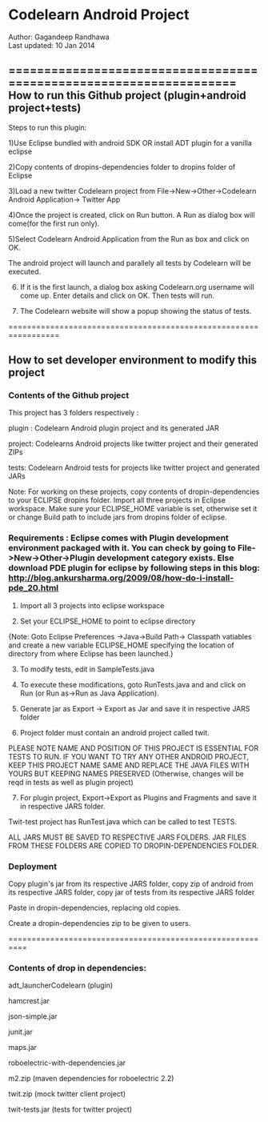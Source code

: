 Codelearn Android Project
==========================

Author: Gagandeep Randhawa  
Last updated: 10 Jan 2014

===================================================================
How to run this Github project (plugin+android project+tests)
---------------------------------------------------------------
Steps to run this plugin:

1)Use Eclipse bundled with android SDK OR install ADT plugin for a vanilla eclipse

2)Copy contents of dropins-dependencies folder to dropins folder of Eclipse

3)Load a new twitter Codelearn project from File->New->Other->Codelearn Android Application-> Twitter App

4)Once the project is created, click on Run button. A Run as dialog box will come(for the first run only).

5)Select Codelearn Android Application from the Run as box and click on OK.

The android project will launch and parallely all tests by Codelearn will be executed.

6) If it is the first launch, a dialog box asking Codelearn.org username will come up. Enter details and click on OK. Then tests will run.

7) The Codelearn website will show a popup showing the status of tests.

=================================================================

How to set developer environment to modify this project
--------------------------------------------------------

### Contents of the Github project
This project has 3 folders respectively :

plugin : Codelearn Android plugin project and its generated JAR

project: Codelearns Android projects like twitter project and their generated ZIPs

tests: Codelearn Android tests for projects like twitter project and generated JARs

Note: For working on these projects, copy contents of dropin-dependencies to your ECLIPSE dropins folder. Import all three projects in Eclipse workspace. Make sure your ECLIPSE_HOME variable is set, otherwise set it or change Build path to include jars from dropins folder of eclipse.


### Requirements : Eclipse comes with Plugin development environment packaged with it. You can check by going to File->New->Other->Plugin development category exists. Else download PDE plugin for eclipse by following steps in this blog: http://blog.ankursharma.org/2009/08/how-do-i-install-pde_20.html

1) Import all 3 projects into eclipse workspace

2) Set your ECLIPSE_HOME to point to eclipse directory

{Note: Goto Eclipse Preferences ->Java->Build Path-> Classpath vatiables and create a new variable ECLIPSE_HOME specifying the location of directory from where Eclipse has been launched.}


3) To modify tests, edit in SampleTests.java

4) To execute these modifications, goto RunTests.java and and click on Run (or Run as->Run as Java Application).

5) Generate jar as Export -> Export as Jar and save it in respective JARS folder

6)  Project folder must contain an android project called twit. 

PLEASE NOTE NAME AND POSITION OF THIS PROJECT IS ESSENTIAL FOR TESTS TO RUN. IF YOU WANT TO TRY ANY OTHER ANDROID PROJECT, KEEP THIS PROJECT NAME SAME AND REPLACE THE JAVA FILES WITH YOURS BUT KEEPING NAMES PRESERVED (Otherwise, changes will be reqd in tests as well as plugin project)

7) For plugin project, Export->Export as Plugins and Fragments and save it in respective JARS folder.


Twit-test project has RunTest.java which can be called to test TESTS.

ALL JARS MUST BE SAVED TO RESPECTIVE JARS FOLDERS. JAR FILES FROM THESE FOLDERS ARE COPIED TO DROPIN-DEPENDENCIES FOLDER.

### Deployment

Copy plugin's jar from its respective JARS folder, copy zip of android from its respective JARS folder, copy jar of tests from its respective JARS folder

Paste in dropin-dependencies, replacing old copies.

Create a dropin-dependencies zip to be given to users.



==========================================================

### Contents of drop in dependencies:

adt_launcherCodelearn (plugin)

hamcrest.jar

json-simple.jar

junit.jar

maps.jar

roboelectric-with-dependencies.jar

m2.zip (maven dependencies for roboelectric 2.2)

twit.zip (mock twitter client project)

twit-tests.jar (tests for twitter project)

